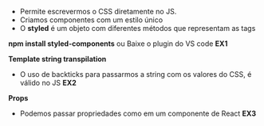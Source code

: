* Permite escrevermos o CSS diretamente no JS.
* Criamos componentes com um estilo único
* O __styled__ é um objeto com diferentes métodos que representam as tags

__npm install styled-components__ ou Baixe o plugin do VS code
__EX1__

**Template string transpilation**
* O uso de backticks para passarmos a string com os valores do CSS, é válido no JS
__EX2__

**Props**
* Podemos passar propriedades como em um componente de React
__EX3__
